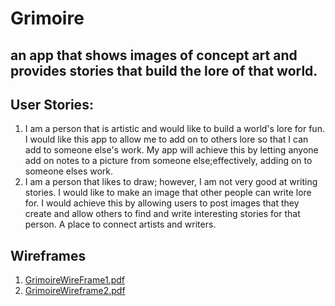 # Grimoire

## an app that shows images of concept art and provides stories that build the lore of that world.
  
## User Stories:
1. I am a person that is artistic and would like to build a world's lore for fun. I would like this app to allow me to add on to others lore so that I can add to someone else's work. My app will achieve this by letting anyone add on notes to a picture from someone else;effectively, adding on to someone elses work. 
2. I am a person that likes to draw; however, I am not very good at writing stories. I would like to make an image that other people can write lore for. I would achieve this by allowing users to post images that they create and allow others to find and write interesting stories for that person. A place to connect artists and writers.

## Wireframes

1. [GrimoireWireFrame1.pdf](https://github.com/MrDeliciousman/Grimoire/files/2826446/GrimoireWireFrame1.pdf)
2. [GrimoireWireframe2.pdf](https://github.com/MrDeliciousman/Grimoire/files/2826447/GrimoireWireframe2.pdf)
